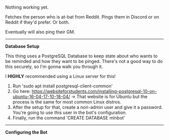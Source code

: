 Nothing working yet.

Fetches the person who is at-bat from Reddit.  Pings them in Discord or on Reddit if they'd prefer.  Or both. 

Eventually will also ping their GM.


------
**Database Setup**

This thing uses a PostgreSQL Database to keep state about who wants to be reminded and how they
want to be pinged.  There's not a good way to do this securely, so I'm gonna walk
you through it.

I **HIGHLY** recommended using a Linux server for this!

1) Run 'sudo apt install postgresql-client-common'
2) Go here: https://websiteforstudents.com/installing-postgresql-10-on-ubuntu-16-04-17-10-18-04/
   -> That website is for Ubuntu but the process is the same for most common
   Linux distros.
3) After the setup for that, create a non-admin user and give it a password.
You're going to use this user in the bot's configuration.
4) Finally, run the command 'CREATE DATABASE mlnbot'

---------
**Configuring the Bot**